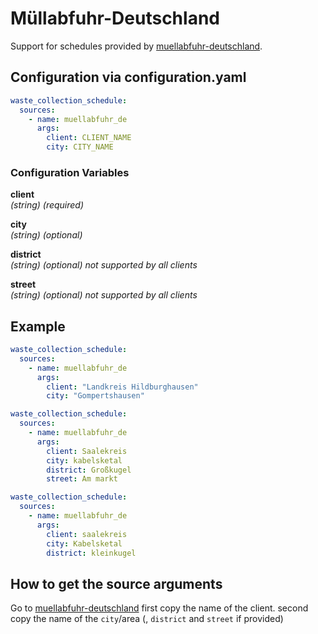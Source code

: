 # Müllabfuhr-Deutschland

Support for schedules provided by [muellabfuhr-deutschland](https://portal.muellabfuhr-deutschland.de/).

## Configuration via configuration.yaml

```yaml
waste_collection_schedule:
  sources:
    - name: muellabfuhr_de
      args:
        client: CLIENT_NAME
        city: CITY_NAME
```

### Configuration Variables

**client**  
*(string) (required)*

**city**  
*(string) (optional)*

**district**  
*(string) (optional) not supported by all clients*

**street**  
*(string) (optional) not supported by all clients*

## Example

```yaml
waste_collection_schedule:
  sources:
    - name: muellabfuhr_de
      args:
        client: "Landkreis Hildburghausen"
        city: "Gompertshausen"
```

```yaml
waste_collection_schedule:
  sources:
    - name: muellabfuhr_de
      args:
        client: Saalekreis
        city: kabelsketal
        district: Großkugel
        street: Am markt
```

```yaml
waste_collection_schedule:
  sources:
    - name: muellabfuhr_de
      args:
        client: saalekreis
        city: Kabelsketal
        district: kleinkugel
```

## How to get the source arguments

Go to [muellabfuhr-deutschland](https://portal.muellabfuhr-deutschland.de/)
first copy the name of the client.
second copy the name of the `city`/area (, `district` and `street` if provided)
